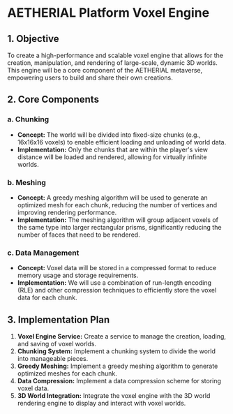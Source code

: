 # AETHERIAL Platform Voxel Engine

## 1. Objective

To create a high-performance and scalable voxel engine that allows for the creation, manipulation, and rendering of large-scale, dynamic 3D worlds. This engine will be a core component of the AETHERIAL metaverse, empowering users to build and share their own creations.

## 2. Core Components

### a. Chunking

- **Concept:** The world will be divided into fixed-size chunks (e.g., 16x16x16 voxels) to enable efficient loading and unloading of world data.
- **Implementation:** Only the chunks that are within the player's view distance will be loaded and rendered, allowing for virtually infinite worlds.

### b. Meshing

- **Concept:** A greedy meshing algorithm will be used to generate an optimized mesh for each chunk, reducing the number of vertices and improving rendering performance.
- **Implementation:** The meshing algorithm will group adjacent voxels of the same type into larger rectangular prisms, significantly reducing the number of faces that need to be rendered.

### c. Data Management

- **Concept:** Voxel data will be stored in a compressed format to reduce memory usage and storage requirements.
- **Implementation:** We will use a combination of run-length encoding (RLE) and other compression techniques to efficiently store the voxel data for each chunk.

## 3. Implementation Plan

1.  **Voxel Engine Service:** Create a service to manage the creation, loading, and saving of voxel worlds.
2.  **Chunking System:** Implement a chunking system to divide the world into manageable pieces.
3.  **Greedy Meshing:** Implement a greedy meshing algorithm to generate optimized meshes for each chunk.
4.  **Data Compression:** Implement a data compression scheme for storing voxel data.
5.  **3D World Integration:** Integrate the voxel engine with the 3D world rendering engine to display and interact with voxel worlds.

